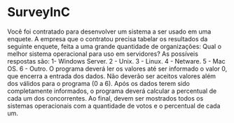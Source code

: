 # SurveyInC

Você foi contratado para desenvolver um sistema a ser usado em uma enquete. A empresa que o contratou precisa tabelar os resultados da seguinte enquete, feita a uma grande quantidade de organizações:
Qual o melhor sistema operacional para uso em servidores?
As possíveis respostas são:
1- Windows Server.
2 - Unix.
3 - Linux.
4 - Netware.
5 - Mac OS.
6 - Outro.
O programa deverá ler os valores até ser informado o valor 0, que encerra a entrada dos dados. Não deverão ser aceitos valores além dos válidos para o programa (0 a 6).
Após os dados terem sido completamente informados, o programa deverá calcular a percentual de cada um dos concorrentes.
Ao final, devem ser mostrados todos os sistemas operacionais com a quantidade de votos e o percentual de cada um.
